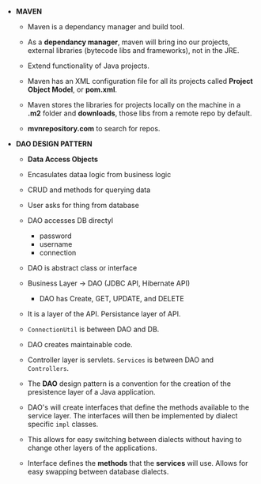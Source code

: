 * **MAVEN**
    * Maven is a dependancy manager and build tool.

    * As a **dependancy manager**, maven will bring ino our projects, external
        libraries (bytecode libs and frameworks), not in the JRE.

    * Extend functionality of Java projects.
    * Maven has an XML configuration file for all its projects called
        **Project Object Model**, or **pom.xml**. 

    * Maven stores the libraries for projects locally on the machine in a 
        **.m2** folder and **downloads**, those libs from a remote repo by 
        default.
        
    * **mvnrepository.com** to search for repos.

* **DAO DESIGN PATTERN**
    * **Data Access Objects**
    * Encasulates dataa logic from business logic
    * CRUD and methods for querying data
    * User asks for thing from database
    * DAO accesses DB directyl  
        * password
        * username
        * connection
    * DAO is abstract class or interface
    * Business Layer -> DAO (JDBC API, Hibernate API)
        * DAO has Create, GET, UPDATE, and DELETE
    * It is a layer of the API. Persistance layer of API.
    * `ConnectionUtil` is between DAO and DB.
    * DAO creates maintainable code.
    * Controller layer is servlets. `Services` is between DAO and `Controllers`.
    * The **DAO** design pattern is a convention for the creation of the
      presistence layer of a Java application.
    
    * DAO's will create interfaces that define the methods available to the
      service layer. The interfaces will then be implemented by dialect
      specific `impl` classes.

    * This allows for easy switching between dialects without having to 
      change other layers of the applications.

    * Interface defines the **methods** that the **services** will use.
      Allows for easy swapping between database dialects.